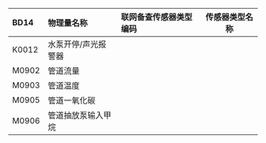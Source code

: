 | BD14  | 物理量名称      | 联网备查传感器类型编码 | 传感器类型名称 |
| :---- | :--------- | :---------- | ------- |
| K0012 | 水泵开停/声光报警器 |             |         |
| M0902 | 管道流量       |             |         |
| M0903 | 管道温度       |             |         |
| M0905 | 管道一氧化碳     |             |         |
| M0906 | 管道抽放泵输入甲烷  |             |         |
